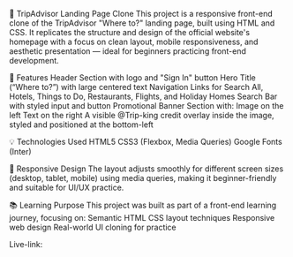 🧳 TripAdvisor Landing Page Clone This project is a responsive front-end clone of the TripAdvisor "Where to?" landing page, built using HTML and CSS. It replicates the structure and design of the official website's homepage with a focus on clean layout, mobile responsiveness, and aesthetic presentation — ideal for beginners practicing front-end development.

🚀 Features Header Section with logo and "Sign In" button Hero Title (“Where to?”) with large centered text Navigation Links for Search All, Hotels, Things to Do, Restaurants, Flights, and Holiday Homes Search Bar with styled input and button Promotional Banner Section with: Image on the left Text on the right A visible @Trip-king credit overlay inside the image, styled and positioned at the bottom-left

💡 Technologies Used HTML5 CSS3 (Flexbox, Media Queries) Google Fonts (Inter)

📱 Responsive Design The layout adjusts smoothly for different screen sizes (desktop, tablet, mobile) using media queries, making it beginner-friendly and suitable for UI/UX practice.

📚 Learning Purpose This project was built as part of a front-end learning journey, focusing on: Semantic HTML CSS layout techniques Responsive web design Real-world UI cloning for practice

Live-link: 
